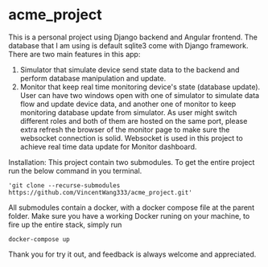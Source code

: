 # acme_project
This is a personal project using Django backend and Angular frontend. The database that I am using is default sqlite3 come with Django framework. 
There are two main features in this app: 
  1. Simulator that simulate device send state data to the backend and perform database manipulation and update.
  2. Monitor that keep real time monitoring device's state (database update). 
User can have two windows open with one of simulator to simulate data flow and update device data, and another one of monitor to keep monitoring database update from simulator. 
As user might switch different roles and both of them are hosted on the same port, please extra refresh the browser of the monitor page to make sure the websocket connection is solid. Websocket is used in this project to achieve real time data update for Monitor dashboard.

Installation: This project contain two submodules. To get the entire project run the below command in you terminal.
```
'git clone --recurse-submodules https://github.com/VincentWang333/acme_project.git'
``` 

All submodules contain a docker, with a docker compose file at the parent folder. 
Make sure you have a working Docker runing on your machine, to fire up the entire stack, simply run
```
docker-compose up
```

Thank you for try it out, and feedback is always welcome and appreciated.



